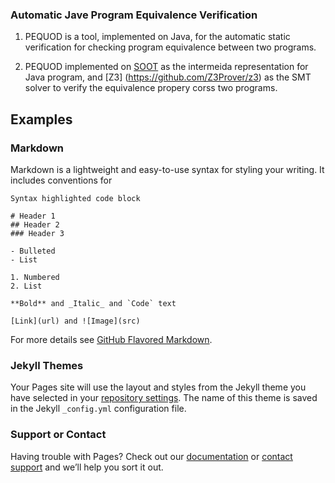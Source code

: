 ### Automatic Jave Program Equivalence Verification
 
 1. PEQUOD is a tool, implemented on Java, for the automatic static verification for checking program equivalence between two 
 programs.
 
 2. PEQUOD implemented on [SOOT](https://sable.github.io/soot/) as the intermeida representation for Java program, and [Z3]
 (https://github.com/Z3Prover/z3) as the SMT solver to verify the equivalence propery corss two programs.  

## Examples

### Markdown

Markdown is a lightweight and easy-to-use syntax for styling your writing. It includes conventions for

```markdownFASD
Syntax highlighted code block

# Header 1
## Header 2
### Header 3

- Bulleted
- List

1. Numbered
2. List

**Bold** and _Italic_ and `Code` text

[Link](url) and ![Image](src)
```

For more details see [GitHub Flavored Markdown](https://guides.github.com/features/mastering-markdown/).

### Jekyll Themes

Your Pages site will use the layout and styles from the Jekyll theme you have selected in your [repository settings](https://github.com/qizhou92/PEQUOD/settings). The name of this theme is saved in the Jekyll `_config.yml` configuration file.

### Support or Contact

Having trouble with Pages? Check out our [documentation](https://help.github.com/categories/github-pages-basics/) or [contact support](https://github.com/contact) and we’ll help you sort it out.

